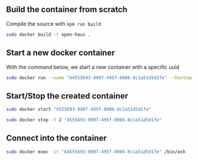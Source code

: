 ## Build the container from scratch

Compile the source with `npm run build`
```sh
sudo docker build -t open-haus .
```


## Start a new docker container

With the command below, we start a new container with a specific uuid

```sh
sudo docker run --name "64555693-9907-495f-8986-8c1a51d5d1fe" --hostname "4555693-9907-495f-8986-8c1a51d5d1fe" -e DB_NAME="4555693-9907-495f-8986-8c1a51d5d1fe" -p 8080:8080 open-haus
```

## Start/Stop the created container
```sh
sudo docker start "4555693-9907-495f-8986-8c1a51d5d1fe"
```

```sh
sudo docker stop -t 2 "4555693-9907-495f-8986-8c1a51d5d1fe"
```

## Connect into the container

```sh
sudo docker exec -it "64555693-9907-495f-8986-8c1a51d5d1fe" /bin/ash
```